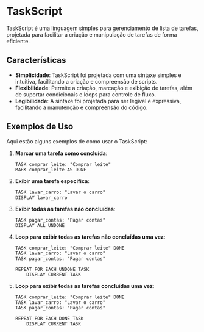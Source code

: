 # TaskScript

TaskScript é uma linguagem simples para gerenciamento de lista de tarefas, projetada para facilitar a criação e manipulação de tarefas de forma eficiente.

## Características

- **Simplicidade**: TaskScript foi projetada com uma sintaxe simples e intuitiva, facilitando a criação e compreensão de scripts.
- **Flexibilidade**: Permite a criação, marcação e exibição de tarefas, além de suportar condicionais e loops para controle de fluxo.
- **Legibilidade**: A sintaxe foi projetada para ser legível e expressiva, facilitando a manutenção e compreensão do código.

## Exemplos de Uso

Aqui estão alguns exemplos de como usar o TaskScript:

1. **Marcar uma tarefa como concluída**:

    ```plaintext
    TASK comprar_leite: "Comprar leite"
    MARK comprar_leite AS DONE
    ```

2. **Exibir uma tarefa específica**:

    ```plaintext
    TASK lavar_carro: "Lavar o carro"
    DISPLAY lavar_carro
    ```

3. **Exibir todas as tarefas não concluídas**:

    ```plaintext
    TASK pagar_contas: "Pagar contas"
    DISPLAY_ALL_UNDONE
    ```

4. **Loop para exibir todas as tarefas não concluídas uma vez**:

    ```plaintext
    TASK comprar_leite: "Comprar leite" DONE
    TASK lavar_carro: "Lavar o carro"
    TASK pagar_contas: "Pagar contas"

    REPEAT FOR EACH UNDONE TASK
        DISPLAY CURRENT TASK
    ```

5. **Loop para exibir todas as tarefas concluídas uma vez**:

    ```plaintext
    TASK comprar_leite: "Comprar leite" DONE
    TASK lavar_carro: "Lavar o carro"
    TASK pagar_contas: "Pagar contas"

    REPEAT FOR EACH DONE TASK
        DISPLAY CURRENT TASK
    ```
